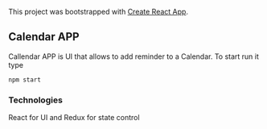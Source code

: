 This project was bootstrapped with [Create React App](https://github.com/facebook/create-react-app).

## Calendar APP

Callendar APP is UI that allows to add reminder to a Calendar.
To start  run it type
```
npm start
```
### Technologies
React for UI and Redux for state control
